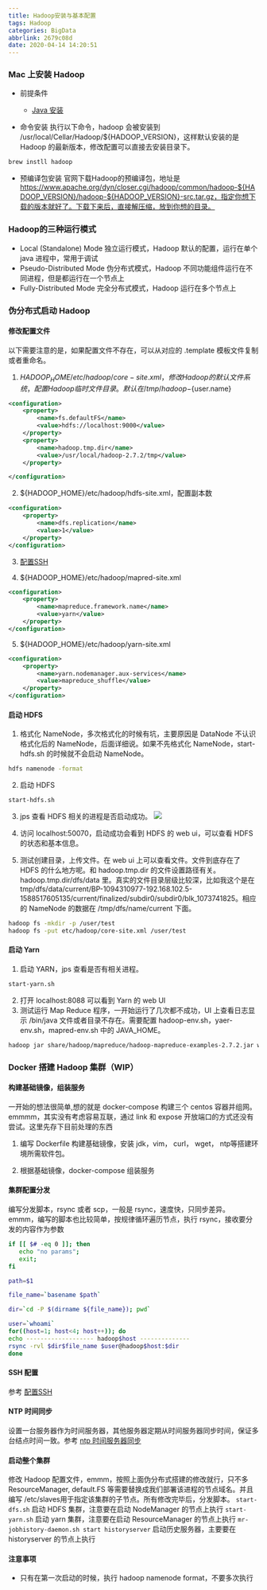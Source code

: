 ```yaml
---
title: Hadoop安装与基本配置
tags: Hadoop
categories: BigData
abbrlink: 2679c08d
date: 2020-04-14 14:20:51
---
```

### Mac 上安装 Hadoop
- 前提条件
	- [Java 安装](https://flyraty.github.io/2020/05/03/Java%E5%AE%89%E8%A3%85/)

- 命令安装
执行以下命令，hadoop 会被安装到 /usr/local/Cellar/Hadoop/${HADOOP_VERSION}，这样默认安装的是 Hadoop 的最新版本，修改配置可以直接去安装目录下。
```sh
brew instll hadoop
```
- 预编译包安装
官网下载Hadoop的预编译包，地址是 https://www.apache.org/dyn/closer.cgi/hadoop/common/hadoop-${HADOOP_VERSION}/hadoop-${HADOOP_VERSION}-src.tar.gz，指定你想下载的版本就好了。下载下来后，直接解压缩，放到你想的目录。

### Hadoop的三种运行模式
- Local (Standalone) Mode 独立运行模式，Hadoop 默认的配置，运行在单个 java 进程中，常用于调试
- Pseudo-Distributed Mode 伪分布式模式，Hadoop 不同功能组件运行在不同进程，但是都运行在一个节点上
- Fully-Distributed Mode 完全分布式模式，Hadoop 运行在多个节点上

### 伪分布式启动 Hadoop
#### 修改配置文件
以下需要注意的是，如果配置文件不存在，可以从对应的 .template 模板文件复制或者重命名。

1. ${HADOOP_HOME}/etc/hadoop/core-site.xml，修改 Hadoop 的默认文件系统，配置 Hadoop 临时文件目录。默认在 /tmp/hadoop-${user.name}
```xml
<configuration>
    <property>
        <name>fs.defaultFS</name>
        <value>hdfs://localhost:9000</value>
    </property>
    <property>
        <name>hadoop.tmp.dir</name>
        <value>/usr/local/hadoop-2.7.2/tmp</value>
    </property>

</configuration>
```
2. ${HADOOP_HOME}/etc/hadoop/hdfs-site.xml，配置副本数
```xml
<configuration>
    <property>
        <name>dfs.replication</name>
        <value>1</value>
    </property>
</configuration>
```
3. [配置SSH](https://flyraty.github.io/2020/05/03/%E9%85%8D%E7%BD%AESSH)

4. ${HADOOP_HOME}/etc/hadoop/mapred-site.xml
```xml
<configuration>
    <property>
        <name>mapreduce.framework.name</name>
        <value>yarn</value>
    </property>
</configuration>
```
5. ${HADOOP_HOME}/etc/hadoop/yarn-site.xml
```xml
<configuration>
    <property>
        <name>yarn.nodemanager.aux-services</name>
        <value>mapreduce_shuffle</value>
    </property>
</configuration>
```

#### 启动 HDFS
1. 格式化 NameNode，多次格式化的时候有坑，主要原因是 DataNode 不认识格式化后的 NameNode，后面详细说。如果不先格式化 NameNode，start-hdfs.sh 的时候就不会启动 NameNode。
```sh
hdfs namenode -format
```
2. 启动 HDFS
```sh
start-hdfs.sh
```
3. jps 查看 HDFS 相关的进程是否启动成功。
![](https://tva1.sinaimg.cn/large/007S8ZIlly1gefmo350qjj30lc05874n.jpg)


4. 访问 localhost:50070，启动成功会看到 HDFS 的 web ui，可以查看 HDFS 的状态和基本信息。

5. 测试创建目录，上传文件。在 web ui 上可以查看文件。文件到底存在了 HDFS 的什么地方呢。和 hadoop.tmp.dir 的文件设置路径有关。
hadoop.tmp.dir/dfs/data 里。真实的文件目录层级比较深，比如我这个是在 tmp/dfs/data/current/BP-1094310977-192.168.102.5-1588517605135/current/finalized/subdir0/subdir0/blk_1073741825。相应的 NameNode 的数据在 /tmp/dfs/name/current 下面。
```sh
hadoop fs -mkdir -p /user/test
hadoop fs -put etc/hadoop/core-site.xml /user/test
```

#### 启动 Yarn

1. 启动 YARN，jps 查看是否有相关进程。
```sh
start-yarn.sh
```
2. 打开 localhost:8088 可以看到 Yarn 的 web UI
3. 测试运行 Map Reduce 程序，一开始运行了几次都不成功，UI 上查看日志显示 /bin/java 文件或者目录不存在。需要配置 hadoop-env.sh，yaer-env.sh，mapred-env.sh 中的 JAVA_HOME。
```sh
hadoop jar share/hadoop/mapreduce/hadoop-mapreduce-examples-2.7.2.jar wordcount /user/test/input  output
```

### Docker 搭建 Hadoop 集群（WIP）
#### 构建基础镜像，组装服务
一开始的想法很简单,想的就是 docker-compose 构建三个 centos 容器并组网。emmmm，其实没有考虑容易互联，通过 link 和 expose 开放端口的方式还没有尝试。这里先存下目前处理的东西

1. 编写 Dockerfile 构建基础镜像，安装 jdk，vim， curl， wget， ntp等搭建环境所需软件包。

2. 根据基础镜像，docker-compose 组装服务

#### 集群配置分发
编写分发脚本，rsync 或者 scp，一般是 rsync，速度快，只同步差异。emmm，编写的脚本也比较简单，按规律循环遍历节点，执行 rsync，接收要分发的内容作为参数
```sh
if [[ $# -eq 0 ]]; then
   echo "no params";
   exit;
fi

path=$1

file_name=`basename $path`

dir=`cd -P $(dirname ${file_name}); pwd`

user=`whoami`
for((host=1; host<4; host++)); do
echo ------------------- hadoop$host --------------
rsync -rvl $dir$file_name $user@hadoop$host:$dir
done
```
#### SSH 配置
参考 [配置SSH]()

#### NTP 时间同步
设置一台服务器作为时间服务器，其他服务器定期从时间服务器同步时间，保证多台结点时间一致。参考 [ntp 时间服务器同步](https://blog.51cto.com/14259167/2427537)

#### 启动整个集群
修改 Hadoop 配置文件，emmm，按照上面伪分布式搭建的修改就行，只不多 ResourceManager, default.FS 等需要替换成我们部署该进程的节点域名。并且编写 /etc/slaves用于指定该集群的子节点。所有修改完毕后，分发脚本。
`start-dfs.sh` 启动 HDFS 集群，注意要在启动 NodeManager 的节点上执行
`start-yarn.sh` 启动 yarn 集群，注意要在启动 ResourceManager 的节点上执行
`mr-jobhistory-daemon.sh start historyserver` 启动历史服务器，主要要在 historyserver 的节点上执行

#### 注意事项
- 只有在第一次启动的时候，执行 hadoop namenode format，不要多次执行

